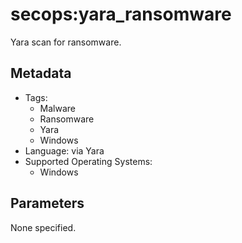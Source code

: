 <!-- region Generated -->
# secops:yara_ransomware

Yara scan for ransomware.

## Metadata

- Tags:
  - Malware
  - Ransomware
  - Yara
  - Windows
- Language: via Yara
- Supported Operating Systems:
  - Windows

## Parameters

None specified.
<!-- endregion -->
